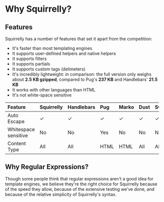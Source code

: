# Why Squirrelly?

## Features

Squirrelly has a number of features that set it apart from the competition:

* It's faster than most templating engines
* It supports user-defined helpers and native helpers
* It supports filters
* It supports partials
* It supports custom tags \(delimeters\)
* It's incredibly lightweight: in comparison: the full version only weighs about **2.5 KB gzipped**, compared to Pug's **237 KB** and Handlebars' **21.5 KB**
* It works with other languages than HTML
* It's not white-space sensitive

| **Feature** | **Squirrelly** | Handlebars | Pug | Marko | Dust | Swig |
| :--- | :--- | :--- | :--- | :--- | :--- | :--- |
| Auto Escape |  ✓ |  ✓ |  ✓ |  ✓ |  ✓ |  ✓ |
| Whitespace sensitive | No | No | Yes | No | No | No |
| Content Type | All | All | HTML | HTML | All | All |

## Why Regular Expressions?

Though some people think that regular expressions aren't a good idea for template engines, we believe they're the right choice for Squirrelly because of the speed they allow, because of the extensive testing we've done, and because of the relative simplicity of Squirrelly's syntax.

